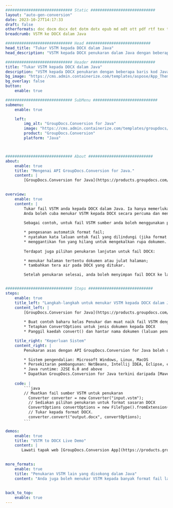 ```yaml
---
############################# Static ############################
layout: "auto-gen-conversion"
date: 2023-10-27T14:17:33
draft: false
otherformats: doc docm docx dot dotm dotx epub md odt ott pdf rtf tex txt vdx vsdm vsdx vssm vssx vstm vstx vsx vtx xps
breadcrumb: VSTM ke DOCX dalam Java

############################# Head ############################
head_title: "Tukar VSTM kepada DOCX dalam Java"
head_description: "VSTM kepada DOCX penukaran dalam Java dengan beberapa baris kod. Tukar lebih 160 format fail menggunakan API penukaran dokumen GroupDocs untuk Java"

############################# Header ############################
title: "Tukar VSTM kepada DOCX dalam Java"
description: "VSTM kepada DOCX penukaran dengan beberapa baris kod Java."
bg_image: "https://cms.admin.containerize.com/templates/aspose/App_Themes/V3/images/bg/header1.png"
bg_overlay: false
button:
    enable: true

############################# SubMenu ############################
submenu:
    enable: true

    left:
        img_alt: "GroupDocs.Conversion for Java"
        image: "https://cms.admin.containerize.com/templates/groupdocs/images/product-logos/90x90-noborder/groupdocs-conversion-java.png"
        product: "GroupDocs.Conversion"
        platform: "Java"



############################# About ############################
about:
    enable: true
    title: "Mengenai API GroupDocs.Conversion for Java."
    content: |
        [GroupDocs.Conversion for Java](https://products.groupdocs.com/conversion/java/) ialah API penukaran format fail lanjutan untuk menukar antara imej popular dan format dokumen seperti Microsoft Office, OpenDocument, PDF, HTML, e-mel, CAD. dan banyak lagi dengan hanya beberapa baris kod. API asli secara automatik mengesan format dokumen asal dan menawarkan banyak pilihan untuk menyesuaikan dokumen yang ditukar. Bersama-sama dengan fungsi mengekstrak maklumat daripada dokumen, ia juga menyokong caching hasil penukaran ke cakera tempatan secara lalai. Walau bagaimanapun, sebarang jenis storan cache boleh disokong dengan melaksanakan antara muka yang sesuai - Amazon S3, Dropbox, Google Drive, Windows Azure, Reddis atau mana-mana yang lain.
    

overview:
    enable: true
    content: |
        Tukar fail VSTM anda kepada DOCX dalam Java. Ia hanya memerlukan beberapa baris kod Java pada mana-mana platform pilihan anda, seperti Windows, Linux, macOS.
        Anda boleh cuba menukar VSTM kepada DOCX secara percuma dan menilai kualiti hasil penukaran. Bersama-sama dengan skrip penukaran fail mudah, anda boleh mencuba pilihan yang lebih canggih untuk memuatkan fail sumber VSTM dan menyimpan output DOCX. 
        
        Sebagai contoh, untuk fail VSTM sumber anda boleh menggunakan pilihan pemuatan berikut:

        * pengesanan automatik format fail;
        * nyatakan kata laluan untuk fail yang dilindungi (jika format fail menyokongnya);
        * menggantikan fon yang hilang untuk mengekalkan rupa dokumen.
        
        Terdapat juga pilihan penukaran lanjutan untuk fail DOCX:

        * menukar halaman tertentu dokumen atau julat halaman;
        * tambahkan tera air pada DOCX yang ditukar.

        Setelah penukaran selesai, anda boleh menyimpan fail DOCX ke laluan fail setempat anda atau ke mana-mana storan pihak ketiga seperti FTP, Amazon S3, Google Drive, Dropbox dll. Sila ambil perhatian - untuk menukar VSTM kepada DOCX, anda tidak perlu memasang sebarang perisian tambahan, seperti MS Office, Open Office, Adobe Acrobat Reader dsb.


############################# Steps ############################
steps:
    enable: true
    title_left: "Langkah-langkah untuk menukar VSTM kepada DOCX dalam Java"
    content_left: |
        [GroupDocs.Conversion for Java](https://products.groupdocs.com/conversion/java/) membenarkan pembangun menukar fail VSTM kepada DOCX dengan mudah dengan beberapa baris kod.
        
        * Buat contoh baharu kelas Penukar dan muat naik fail VSTM dengan laluan penuh
        * Tetapkan ConvertOptions untuk jenis dokumen kepada DOCX
        * Panggil kaedah convert() dan hantar nama dokumen (laluan penuh) dan format (DOCX) sebagai parameter

    title_right: "Keperluan Sistem"
    content_right: |
        Penukaran asas dengan API GroupDocs.Conversion for Java boleh dilakukan dengan hanya beberapa baris kod. API kami disokong pada semua platform dan sistem pengendalian utama. Sebelum melaksanakan kod di bawah, pastikan anda mempunyai prasyarat berikut dipasang pada sistem anda.

        * Sistem pengendalian: Microsoft Windows, Linux, MacOS
        * Persekitaran pembangunan: NetBeans, Intellij IDEA, Eclipse, etc.
        * Java runtime: J2SE 6.0 and above
        * Dapatkan GroupDocs.Conversion for Java terkini daripada [Maven](https://repository.groupdocs.com/webapp/#/artifacts/browse/tree/General/repo/com/groupdocs/groupdocs-conversion)
         
    code: |
        ```java    
        // Muatkan fail sumber VSTM untuk penukaran
          Converter converter = new Converter("input.vstm");
          // Sediakan pilihan penukaran untuk format sasaran DOCX
          ConvertOptions convertOptions = new FileType().fromExtension("docx").getConvertOptions();
          // Tukar kepada format DOCX.
          converter.convert("output.docx", convertOptions);
        ```

demos:
    enable: true
    title: "VSTM to DOCX Live Demo"
    content: |
       Lawati tapak web [GroupDocs.Conversion App](https://products.groupdocs.app/conversion/family) kami dan cuba VSTM kepada DOCX penukaran sekarang. Demo percuma mempunyai faedah berikut
          

more_formats:
    enable: true
    title: "Penukaran VSTM lain yang disokong dalam Java"
    content: "Anda juga boleh menukar VSTM kepada banyak format fail lain. Sila lihat senarai di bawah."
       
       
back_to_top:
    enable: true
---
```

